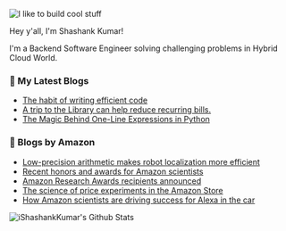 ![I like to build cool stuff](https://res.cloudinary.com/dt8g3rhcy/image/upload/v1595929574/i_like_to_build_cool_shit._1_nzbwjh.png)

Hey y'all, I'm Shashank Kumar! 

I'm a Backend Software Engineer solving challenging problems in Hybrid Cloud World.

### 📕 My Latest Blogs
<!-- BLOG-POST-LIST:START -->
- [The habit of writing efficient code](https://medium.com/@ishashankkumar/the-habit-of-writing-efficient-code-153b05f04269?source=rss-d24dda280d5f------2)
- [A trip to the Library can help reduce recurring bills.](https://medium.com/swlh/a-trip-to-the-library-can-help-reduce-recurring-bills-23bca495cdf5?source=rss-d24dda280d5f------2)
- [The Magic Behind One-Line Expressions in Python](https://medium.com/swlh/the-magic-behind-one-line-expressions-in-python-816c10180c5c?source=rss-d24dda280d5f------2)
<!-- BLOG-POST-LIST:END -->

### 📕 Blogs by Amazon
<!-- AMAZON-BLOG-POST-LIST:START -->
- [Low-precision arithmetic makes robot localization more efficient](https://www.amazon.science/blog/low-precision-arithmetic-makes-robot-localization-more-efficient)
- [Recent honors and awards for Amazon scientists](https://www.amazon.science/news-and-features/recent-honors-and-awards-for-amazon-scientists-march-april-2023)
- [Amazon Research Awards recipients announced](https://www.amazon.science/research-awards/program-updates/79-amazon-research-awards-recipients-announced)
- [The science of price experiments in the Amazon Store](https://www.amazon.science/blog/the-science-of-price-experiments-in-the-amazon-store)
- [How Amazon scientists are driving success for Alexa in the car](https://www.amazon.science/news-and-features/the-science-behind-alexa-in-vehicles)
<!-- AMAZON-BLOG-POST-LIST:END -->



<img align="center" alt="iShashankKumar's Github Stats" src="https://github-readme-stats.vercel.app/api?username=ishashankkumar&show_icons=true&hide_border=true" />
